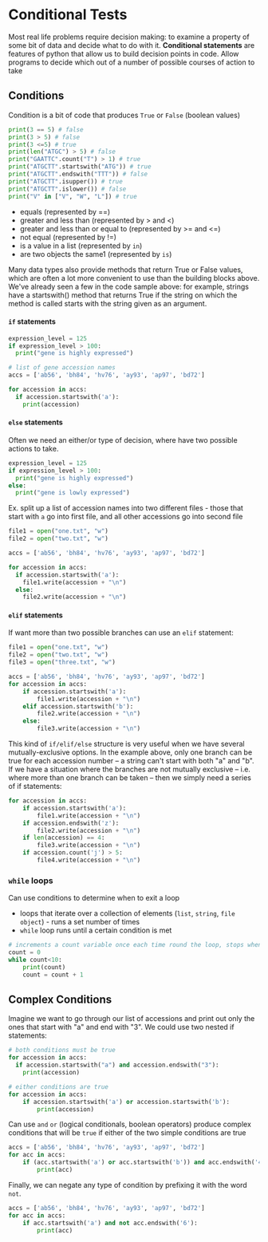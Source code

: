 # Conditional Tests

Most real life problems require decision making: to examine a property of some bit of data and decide what to do with it.
**Conditional statements** are features of python that allow us to build decision points in code. Allow programs to decide which out of a number of possible courses of action to take

## Conditions

Condition is a bit of code that produces `True` or `False` (boolean values)

```python
print(3 == 5) # false
print(3 > 5) # false
print(3 <=5) # true
print(len("ATGC") > 5) # false
print("GAATTC".count("T") > 1) # true
print("ATGCTT".startswith("ATG")) # true
print("ATGCTT".endswith("TTT")) # false
print("ATGCTT".isupper()) # true
print("ATGCTT".islower()) # false
print("V" in ["V", "W", "L"]) # true
```

- equals (represented by ==)
- greater and less than (represented by > and <)
- greater and less than or equal to (represented by >= and <=)
- not equal (represented by !=)
- is a value in a list (represented by `in`)
- are two objects the same1 (represented by `is`)

Many data types also provide methods that return True or False values, which are often a lot more convenient to use than the building blocks above. We've already seen a few in the code sample above: for example, strings have a startswith() method that returns True if the string on which the method is called starts with the string given as an argument.

#### `if` statements

```python
expression_level = 125
if expression_level > 100:
  print("gene is highly expressed")

# list of gene accession names
accs = ['ab56', 'bh84', 'hv76', 'ay93', 'ap97', 'bd72']

for accession in accs:
  if accession.startswith('a'):
    print(accession)

```

#### `else` statements

Often we need an either/or type of decision, where have two possible actions to take.

```python
expression_level = 125
if expression_level > 100:
  print("gene is highly expressed")
else:
  print("gene is lowly expressed")
```

Ex. split up a list of accession names into two different files - those that start with `a` go into first file, and all other accessions go into second file

```python
file1 = open("one.txt", "w")
file2 = open("two.txt", "w")

accs = ['ab56', 'bh84', 'hv76', 'ay93', 'ap97', 'bd72']

for accession in accs:
  if accession.startswith('a'):
    file1.write(accession + "\n")
  else:
    file2.write(accession + "\n")

```

#### `elif` statements

If want more than two possible branches can use an `elif` statement:

```python
file1 = open("one.txt", "w")
file2 = open("two.txt", "w")
file3 = open("three.txt", "w")

accs = ['ab56', 'bh84', 'hv76', 'ay93', 'ap97', 'bd72']
for accession in accs:
    if accession.startswith('a'):
        file1.write(accession + "\n")
    elif accession.startswith('b'):
        file2.write(accession + "\n")
    else:
        file3.write(accession + "\n")

```

This kind of `if/elif/else` structure is very useful when we have several mutually-exclusive options. In the example above, only one branch can be true for each accession number – a string can't start with both "a" and "b". If we have a situation where the branches are not mutually exclusive – i.e. where more than one branch can be taken – then we simply need a series of if statements:

```python
for accession in accs:
    if accession.startswith('a'):
        file1.write(accession + "\n")
    if accession.endswith('z'):
        file2.write(accession + "\n")
    if len(accession) == 4:
        file3.write(accession + "\n")
    if accession.count('j') > 5:
        file4.write(accession + "\n")
```

### `while` loops

Can use conditions to determine when to exit a loop

- loops that iterate over a collection of elements (`list`, `string`, `file object`) - runs a set number of times
- `while` loop runs until a certain condition is met

```python
# increments a count variable once each time round the loop, stops when the count variable reaches 10
count = 0
while count<10:
    print(count)
    count = count + 1
```

## Complex Conditions

Imagine we want to go through our list of accessions and print out only the ones that start with "a" and end with "3". We could use two nested if statements:

```python
# both conditions must be true
for accession in accs:
  if accession.startswith("a") and accession.endswith("3"):
    print(accession)

# either conditions are true
for accession in accs:
    if accession.startswith('a') or accession.startswith('b'):
        print(accession)
```

Can use `and` `or` (logical conditionals, boolean operators) produce complex conditions that will be `true` if either of the two simple conditions are true

```python
accs = ['ab56', 'bh84', 'hv76', 'ay93', 'ap97', 'bd72']
for acc in accs:
    if (acc.startswith('a') or acc.startswith('b')) and acc.endswith('4'):
        print(acc)
```

Finally, we can negate any type of condition by prefixing it with the word `not`.

```python
accs = ['ab56', 'bh84', 'hv76', 'ay93', 'ap97', 'bd72']
for acc in accs:
    if acc.startswith('a') and not acc.endswith('6'):
        print(acc)
```
